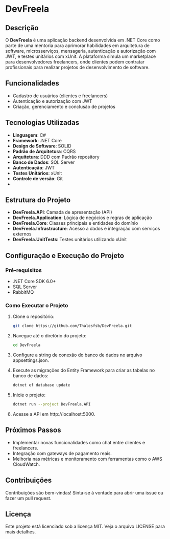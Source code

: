 # DevFreela

## Descrição

O **DevFreela** é uma aplicação backend desenvolvida em .NET Core como parte de uma mentoria para aprimorar habilidades em arquitetura de software, microsserviços, mensageria, autenticação e autorização com JWT, e testes unitários com xUnit. A plataforma simula um marketplace para desenvolvedores freelancers, onde clientes podem contratar profissionais para realizar projetos de desenvolvimento de software.

## Funcionalidades

- Cadastro de usuários (clientes e freelancers)
- Autenticação e autorização com JWT
- Criação, gerenciamento e conclusão de projetos

## Tecnologias Utilizadas

- **Linguagem**: C#
- **Framework**: .NET Core
- **Design de Software**: SOLID
- **Padrão de Arquitetura**: CQRS
- **Arquitetura**: DDD com Padrão repository
- **Banco de Dados**: SQL Server
- **Autenticação**: JWT
- **Testes Unitários**: xUnit
- **Controle de versão**: Git
- 

## Estrutura do Projeto

- **DevFreela.API**: Camada de apresentação (API)
- **DevFreela.Application**: Lógica de negócios e regras de aplicação
- **DevFreela.Core**: Classes principais e entidades do domínio
- **DevFreela.Infrastructure**: Acesso a dados e integração com serviços externos
- **DevFreela.UnitTests**: Testes unitários utilizando xUnit

## Configuração e Execução do Projeto

### Pré-requisitos

- .NET Core SDK 6.0+
- SQL Server
- RabbitMQ

### Como Executar o Projeto

1. Clone o repositório:
   ```bash
   git clone https://github.com/Thalesfsb/DevFreela.git

2. Navegue até o diretório do projeto:
   ```bash
   cd DevFreela
   
3. Configure a string de conexão do banco de dados no arquivo appsettings.json.
   
4. Execute as migrações do Entity Framework para criar as tabelas no banco de dados:
   ```bash
   dotnet ef database update
   
5. Inicie o projeto:
   ```bash
   dotnet run --project DevFreela.API
   
6. Acesse a API em http://localhost:5000.

## Próximos Passos
- Implementar novas funcionalidades como chat entre clientes e freelancers.
- Integração com gateways de pagamento reais.
- Melhoria nas métricas e monitoramento com ferramentas como o AWS CloudWatch.

## Contribuições
Contribuições são bem-vindas! Sinta-se à vontade para abrir uma issue ou fazer um pull request.

## Licença
Este projeto está licenciado sob a licença MIT. Veja o arquivo LICENSE para mais detalhes.
